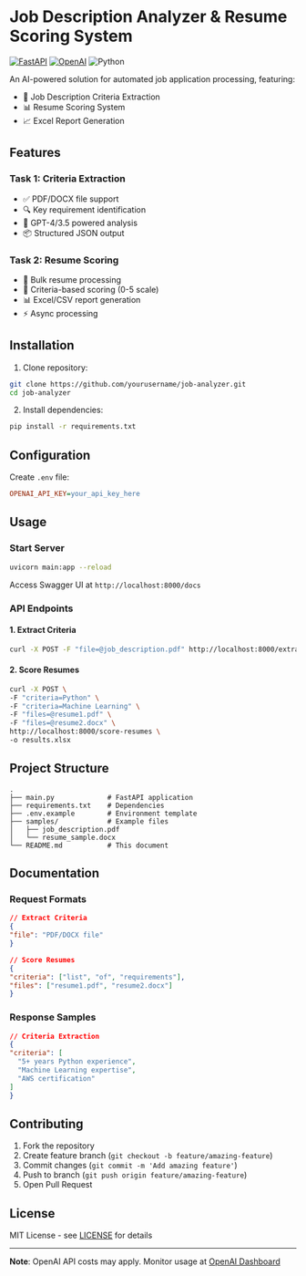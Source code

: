 
# Job Description Analyzer & Resume Scoring System

[![FastAPI](https://img.shields.io/badge/FastAPI-005571?style=for-the-badge&logo=fastapi)](https://fastapi.tiangolo.com/)
[![OpenAI](https://img.shields.io/badge/OpenAI-412991?style=for-the-badge&logo=openai)](https://openai.com/)
![Python](https://img.shields.io/badge/python-3670A0?style=for-the-badge&logo=python&logoColor=ffdd54)

An AI-powered solution for automated job application processing, featuring:
- 📄 Job Description Criteria Extraction
- 📊 Resume Scoring System
- 📈 Excel Report Generation

## Features

### Task 1: Criteria Extraction
- ✅ PDF/DOCX file support
- 🔍 Key requirement identification
- 🚀 GPT-4/3.5 powered analysis
- 📦 Structured JSON output

### Task 2: Resume Scoring
- 📑 Bulk resume processing
- 🎯 Criteria-based scoring (0-5 scale)
- 📊 Excel/CSV report generation
- ⚡ Async processing

## Installation

1. Clone repository:
```bash
git clone https://github.com/yourusername/job-analyzer.git
cd job-analyzer
```

2. Install dependencies:
```bash
pip install -r requirements.txt
```

## Configuration

Create `.env` file:
```ini
OPENAI_API_KEY=your_api_key_here
```

## Usage

### Start Server
```bash
uvicorn main:app --reload
```

Access Swagger UI at `http://localhost:8000/docs`

### API Endpoints

#### 1. Extract Criteria
```bash
curl -X POST -F "file=@job_description.pdf" http://localhost:8000/extract-criteria
```

#### 2. Score Resumes
```bash
curl -X POST \
-F "criteria=Python" \
-F "criteria=Machine Learning" \
-F "files=@resume1.pdf" \
-F "files=@resume2.docx" \
http://localhost:8000/score-resumes \
-o results.xlsx
```

## Project Structure
```
.
├── main.py             # FastAPI application
├── requirements.txt    # Dependencies
├── .env.example        # Environment template
├── samples/            # Example files
│   ├── job_description.pdf
│   └── resume_sample.docx
└── README.md           # This document
```

## Documentation

### Request Formats
```json
// Extract Criteria
{
"file": "PDF/DOCX file"
}

// Score Resumes
{
"criteria": ["list", "of", "requirements"],
"files": ["resume1.pdf", "resume2.docx"]
}
```

### Response Samples
```json
// Criteria Extraction
{
"criteria": [
  "5+ years Python experience",
  "Machine Learning expertise",
  "AWS certification"
]
}
```

## Contributing

1. Fork the repository
2. Create feature branch (`git checkout -b feature/amazing-feature`)
3. Commit changes (`git commit -m 'Add amazing feature'`)
4. Push to branch (`git push origin feature/amazing-feature`)
5. Open Pull Request

## License

MIT License - see [LICENSE](LICENSE) for details

---
**Note**: OpenAI API costs may apply. Monitor usage at [OpenAI Dashboard](https://platform.openai.com/usage)
